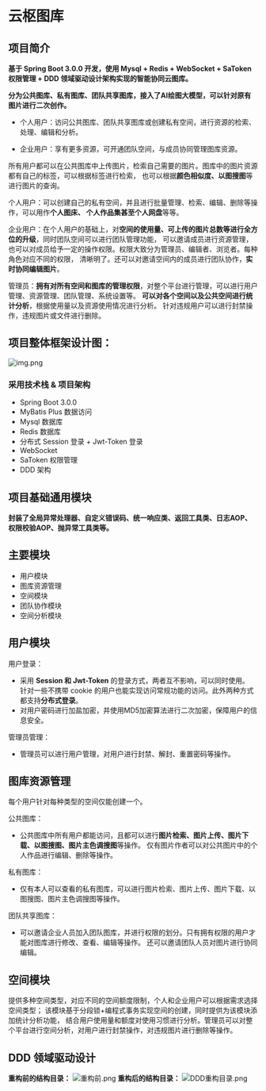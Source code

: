 # 云枢图库

## 项目简介

**基于 Spring Boot 3.0.0 开发，使用 Mysql + Redis + WebSocket + SaToken 权限管理 + DDD 领域驱动设计架构实现的智能协同云图库。**  

**分为公共图库、私有图库、团队共享图库，接入了AI绘图大模型，可以针对原有图片进行二次创作。**  

- 个人用户：访问公共图库、团队共享图库或创建私有空间，进行资源的检索、处理、编辑和分析。  

- 企业用户：享有更多资源，可开通团队空间，与成员协同管理图库资源。  
  
所有用户都可以在公共图库中上传图片，检索自己需要的图片。图库中的图片资源都有自己的标签，可以根据标签进行检索，
也可以根据**颜色相似度、以图搜图**等进行图片的查询。    

个人用户：可以创建自己的私有空间，并且进行批量管理、检索、编辑、删除等操作，可以用作**个人图床、
个人作品集甚至个人网盘**等等。  
  
企业用户：在个人用户的基础上，对**空间的使用量、可上传的图片总数等进行全方位的升级**，同时团队空间可以进行团队管理功能，
可以邀请成员进行资源管理，也可以对成员给予一定的操作权限。权限大致分为管理员、编辑者、浏览者。每种角色对应不同的权限，
清晰明了。还可以对邀请空间内的成员进行团队协作，**实时协同编辑图片**。  
  
管理员：**拥有对所有空间和图库的管理权限**，对整个平台进行管理，可以进行用户管理、资源管理、团队管理、系统设置等。
**可以对各个空间以及公共空间进行统计分析**，根据使用量以及资源使用情况进行分析。
针对违规用户可以进行封禁操作，违规图片或文件进行删除。

## 项目整体框架设计图：
![img.png](src/main/resources/script/项目架构.png)
### 采用技术栈 & 项目架构
- Spring Boot 3.0.0
- MyBatis Plus 数据访问
- Mysql 数据库
- Redis 数据库
- 分布式 Session 登录 + Jwt-Token 登录
- WebSocket
- SaToken 权限管理
- DDD 架构

## 项目基础通用模块
**封装了全局异常处理器、自定义错误码、统一响应类、返回工具类、日志AOP、权限校验AOP、抛异常工具类等。**
## 主要模块
- 用户模块
- 图库资源管理
- 空间模块
- 团队协作模块
- 空间分析模块

## 用户模块
用户登录：

- 采用 **Session 和 Jwt-Token** 的登录方式，两者互不影响，可以同时使用。
针对一些不携带 cookie 的用户也能实现访问常规功能的访问。此外两种方式都支持**分布式登录**。
- 对用户密码进行加盐加密，并使用MD5加密算法进行二次加密，保障用户的信息安全。  

管理员管理：
- 管理员可以进行用户管理，对用户进行封禁、解封、重置密码等操作。

## 图库资源管理
每个用户针对每种类型的空间仅能创建一个。

公共图库：
- 公共图库中所有用户都能访问，且都可以进行**图片检索、图片上传、图片下载、以图搜图、图片主色调搜图**等操作。
仅有图片作者可以对公共图片中的个人作品进行编辑、删除等操作。

私有图库：
- 仅有本人可以查看的私有图库，可以进行图片检索、图片上传、图片下载、以图搜图、图片主色调搜图等操作。

团队共享图库：
- 可以邀请企业人员加入团队图库，并进行权限的划分。只有拥有权限的用户才能对图库进行修改、查看、编辑等操作。
还可以邀请团队人员对图片进行协同编辑。

## 空间模块
提供多种空间类型，对应不同的空间额度限制，个人和企业用户可以根据需求选择空间类型；
该模块基于分段锁+编程式事务实现空间的创建，同时提供为该模块添加统计分析功能，
结合用户使用量和额度对使用习惯进行分析。管理员可以对整个平台进行空间分析，对用户进行封禁操作，对违规图片进行删除等操作。

## DDD 领域驱动设计
**重构前的结构目录：**
![重构前.png](src/main/resources/script/%E9%87%8D%E6%9E%84%E5%89%8D.png)
**重构后的结构目录：**
![DDD重构目录.png](src/main/resources/script/DDD%E9%87%8D%E6%9E%84%E7%9B%AE%E5%BD%95.png)



















